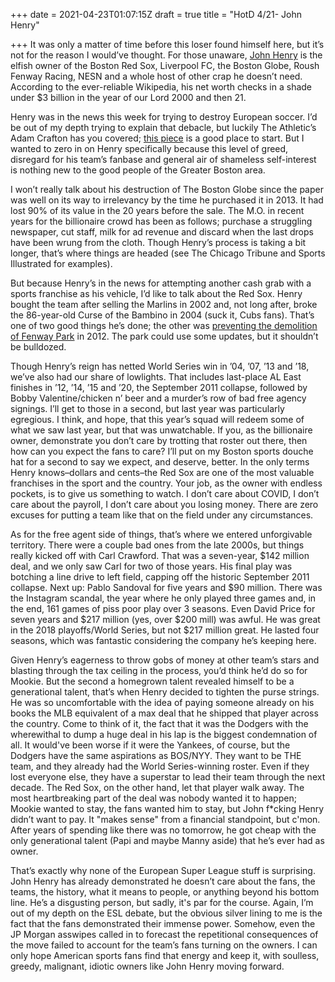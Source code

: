 +++
date = 2021-04-23T01:07:15Z
draft = true
title = "HotD 4/21- John Henry"

+++
It was only a matter of time before this loser found himself here, but it’s not for the reason I would’ve thought. For those unaware, [John Henry](https://en.wikipedia.org/wiki/John_W._Henry) is the elfish owner of the Boston Red Sox, Liverpool FC, the Boston Globe, Roush Fenway Racing, NESN and a whole host of other crap he doesn’t need. According to the ever-reliable Wikipedia, his net worth checks in a shade under $3 billion in the year of our Lord 2000 and then 21.

Henry was in the news this week for trying to destroy European soccer. I’d be out of my depth trying to explain that debacle, but luckily The Athletic’s Adam Crafton has you covered; [this piece](https://theathletic.com/2532213/2021/04/20/dont-be-fooled-the-super-league-clubs-gambled-everything-and-they-blew-it/) is a good place to start. But I wanted to zero in on Henry specifically because this level of greed, disregard for his team’s fanbase and general air of shameless self-interest is nothing new to the good people of the Greater Boston area.

I won’t really talk about his destruction of The Boston Globe since the paper was well on its way to irrelevancy by the time he purchased it in 2013. It had lost 90% of its value in the 20 years before the sale. The M.O. in recent years for the billionaire crowd has been as follows; purchase a struggling newspaper, cut staff, milk for ad revenue and discard when the last drops have been wrung from the cloth. Though Henry’s process is taking a bit longer, that’s where things are headed (see The Chicago Tribune and Sports Illustrated for examples).

But because Henry’s in the news for attempting another cash grab with a sports franchise as his vehicle, I’d like to talk about the Red Sox. Henry bought the team after selling the Marlins in 2002 and, not long after, broke the 86-year-old Curse of the Bambino in 2004 (suck it, Cubs fans). That’s one of two good things he’s done; the other was [preventing the demolition of Fenway Park](https://chowderandchampions.com/2016/05/16/red-sox-fenway-park-nearly-torn/) in 2012. The park could use some updates, but it shouldn’t be bulldozed.

Though Henry’s reign has netted World Series win in ’04, ’07, ’13 and ’18, we’ve also had our share of lowlights. That includes last-place AL East finishes in ’12, ’14, ’15 and ’20, the September 2011 collapse, followed by Bobby Valentine/chicken n’ beer and a murder’s row of bad free agency signings. I’ll get to those in a second, but last year was particularly egregious. I think, and hope, that this year’s squad will redeem some of what we saw last year, but that was unwatchable. If you, as the billionaire owner, demonstrate you don’t care by trotting that roster out there, then how can you expect the fans to care? I’ll put on my Boston sports douche hat for a second to say we expect, and deserve, better. In the only terms Henry knows–dollars and cents–the Red Sox are one of the most valuable franchises in the sport and the country. Your job, as the owner with endless pockets, is to give us something to watch. I don’t care about COVID, I don’t care about the payroll, I don’t care about you losing money. There are zero excuses for putting a team like that on the field under any circumstances.

As for the free agent side of things, that’s where we entered unforgivable territory. There were a couple bad ones from the late 2000s, but things really kicked off with Carl Crawford. That was a seven-year, $142 million deal, and we only saw Carl for two of those years. His final play was botching a line drive to left field, capping off the historic September 2011 collapse. Next up: Pablo Sandoval for five years and $90 million. There was the Instagram scandal, the year where he only played three games and, in the end, 161 games of piss poor play over 3 seasons. Even David Price for seven years and $217 million (yes, over $200 mill) was awful. He was great in the 2018 playoffs/World Series, but not $217 million great. He lasted four seasons, which was fantastic considering the company he’s keeping here.

Given Henry’s eagerness to throw gobs of money at other team’s stars and blasting through the tax ceiling in the process, you’d think he’d do so for Mookie. But the second a homegrown talent revealed himself to be a generational talent, that’s when Henry decided to tighten the purse strings. He was so uncomfortable with the idea of paying someone already on his books the MLB equivalent of a max deal that he shipped that player across the country. Come to think of it, the fact that it was the Dodgers with the wherewithal to dump a huge deal in his lap is the biggest condemnation of all. It would've been worse if it were the Yankees, of course, but the Dodgers have the same aspirations as BOS/NYY. They want to be THE team, and they already had the World Series-winning roster. Even if they lost everyone else, they have a superstar to lead their team through the next decade. The Red Sox, on the other hand, let that player walk away. The most heartbreaking part of the deal was nobody wanted it to happen; Mookie wanted to stay, the fans wanted him to stay, but John f*cking Henry didn’t want to pay. It "makes sense" from a financial standpoint, but c'mon. After years of spending like there was no tomorrow, he got cheap with the only generational talent (Papi and maybe Manny aside) that he’s ever had as owner.

That’s exactly why none of the European Super League stuff is surprising. John Henry has already demonstrated he doesn’t care about the fans, the teams, the history, what it means to people, or anything beyond his bottom line. He’s a disgusting person, but sadly, it's par for the course. Again, I’m out of my depth on the ESL debate, but the obvious silver lining to me is the fact that the fans demonstrated their immense power. Somehow, even the JP Morgan asswipes called in to forecast the repetitional consequences of the move failed to account for the team’s fans turning on the owners. I can only hope American sports fans find that energy and keep it, with soulless, greedy, malignant, idiotic owners like John Henry moving forward.